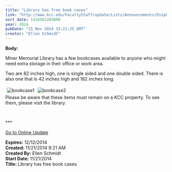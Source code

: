 ```yaml
---
title: "Library has free book cases"
link: "http://www.kcc.edu/FacultyStaff/update/Lists/Announcements/DispForm.aspx?ID=1740"
sort_date: 1416583285000
year: 2014
pubDate: "21 Nov 2014 15:21:25 GMT"
creator: "Ellen Schmidt"
---
```


<div><b>Body:</b> <div class="ExternalClassB24FADC7B8E44EA2AC96189DFA5092C0"><p>​Miner Memorial Library has a few bookcases available to anyone who might need extra storage in their office or work area.</p>
<p>Two are 82 inches high, one is single sided and one double sided. There is also one that is 42 inches high and 182 inches long.</p>
<p><img alt="bookcase1" src="/SiteCollectionImages/bookcaseIMG_20141121_090420871.jpg" style="margin:5px" /><img alt="bookcase2" src="/SiteCollectionImages/bookcaseIMG_20141121_090124045.jpg" style="margin:5px" /><br />Please be aware that these items must remain on a KCC property. To see them, please visit the library.<br /></p>
<p> </p>
<p>***</p>
<p><a href="/update">Go to Online Update </a></p></div></div>
<div><b>Expires:</b> 12/12/2014</div>
<div><b>Created:</b> 11/21/2014 9:21 AM</div>
<div><b>Created By:</b> Ellen Schmidt</div>
<div><b>Start Date:</b> 11/21/2014</div>
<div><b>Title:</b> Library has free book cases</div>
